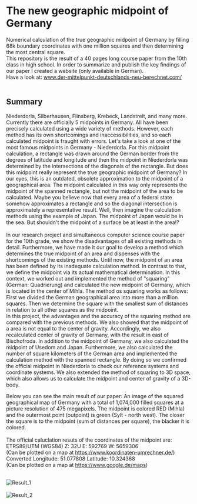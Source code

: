 # The new geographic midpoint of Germany
Numerical calculation of the true geographic midpoint of Germany by filling 68k  boundary coordinates with one million squares and then determining the most central square. <br/>
This repository is the result of a 40 pages long course paper from the 10th class in high school. In order to summarize and publish the key findings of our paper I created a website (only available in German). <br/>
Have a look at: <a href="https://www.der-mittelpunkt-deutschlands-neu-berechnet.com/">www.der-mittelpunkt-deutschlands-neu-berechnet.com/</a><br /><br />

## Summary

Niederdorla, Silberhausen, Flinsberg, Krebeck, Landstreit, and many more. Currently there are officially 5 midpoints in Germany. All have been precisely calculated using a wide variety of methods. However, each method has its own shortcomings and inaccessibilities, and so each calculated midpoint is fraught with errors. Let's take a look at one of the most famous midpoints in Germany - Niederdorla. For this midpoint calculation, a rectangle was drawn around the German border from the degrees of latitude and longitude and then the midpoint in Niederdorla was determined by the intersections of the diagonals of the rectangle. But does this midpoint really represent the true geographic midpoint of Germany? In our eyes, this is an outdated, obsolete approximation to the midpoint of a geographical area. The midpoint calculated in this way only represents the midpoint of the spanned rectangle, but not the midpoint of the area to be calculated. Maybe you believe now that every area of a federal state somehow approximates a rectangle and so the diagonal intersection is approximately a representative result. Well, then imagine the calculation methods using the example of Japan. The midpoint of Japan would be in the sea. But shouldn't the midpoint of a surface be at least in the area!? <br/><br/>
In our research project and simultaneous computer science course paper for the 10th grade, we show the disadvantages of all existing methods in detail. Furthermore, we have made it our goal to develop a method which determines the true midpoint of an area and dispenses with the shortcomings of the existing methods. Until now, the midpoint of an area has been defined by its inadequate calculation method. In contrast to that, we define the midpoint via its actual mathematical determination. In this context, we worked out and implemented the method of "squaring" (German: Quadrierung) and calculated the new midpoint of Germany, which is located in the center of Mihla. The method os squaring works as follows: First we divided the German geographical area into more than a million squares. Then we determine the square with the smallest sum of distances in relation to all other squares as the midpoint. <br/>
In this project, the advantages and the accuracy of the squaring method are compared with the previous methods. We also showed that the midpoint of a area is not equal to the center of gravity. Accordingly, we also recalculated center of gravity of Germany, with the result in east of Bischofroda. In addition to the midpoint of Germany, we also calculated the midpoint of Usedom and Japan. Furthermore, we also calculated the number of square kilometers of the German area and implemented the calculation method with the spanned rectangle. By doing so we confirmed the official midpoint in Niederdorla to check our reference systems and coordinate systems. We also extended the method of squaring to 3D space, which also allows us to calculate the midpoint and center of gravity of a 3D-body.

Below you can see the main result of our paper: An image of the squared geographical map of Germany with a total of 1,074,000 filled squares at a picture resolution of 475 megapixels. The midpoint is colored RED (Mihla) and the outermost point (outpoint) is green (Sylt - north west). The closer the square is to the midpoint (sum of distances per square), the blacker it is colored. <br/><br/>
The official caluclation resuts of the coordinates of the midpoint are: <br/>
ETRS89/UTM (WGS84) Z: 32U E: 592769 W: 5659306
 <br/>(Can be plotted on a map at https://www.koordinaten-umrechner.de/)<br/>
Converted Longitude: 51.077808 Latitude: 10.324368
 <br/>(Can be plotted on a map at https://www.google.de/maps)
<br/><br/>

![Result_1](https://github.com/adriankuehn/midpoint_of_germany/blob/main/Images/squaring_bounded_accy_1500_cropped_compressed.png)
<br/><br/>
![Result_2](https://github.com/adriankuehn/midpoint_of_germany/blob/main/Images/squaring_continous_accy_1500_cropped_compressed.png)

